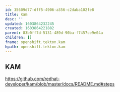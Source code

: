```yaml
---
id: 35609d77-dff5-4906-a356-c2daba102fe8
title: Kam
desc: ''
updated: 1603864232245
created: 1603864221882
parent: 83b0ff7d-5131-489d-90ba-f7457ce9e04a
children: []
fname: openshift.tekton.kam
hpath: openshift.tekton.kam
---
```

## KAM

<https://github.com/redhat-developer/kam/blob/master/docs/README.md#steps>

